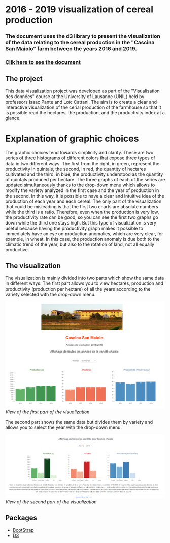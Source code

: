# 2016 - 2019 visualization of cereal production 
### The document uses the d3 library to present the visualization of the data relating to the cereal production in the "Cascina San Maiolo" farm between the years 2016 and 2019.
### [Clik here to see the document](https://francesco-tromellini.github.io/Projet-D3-CSM_2/)
## The project
This data visualization project was developed as part of the "Visualisation des données" course at the University of Lausanne (UNIL) held by professors Isaac Pante and Loïc Cattani.
The aim is to create a clear and interactive visualization of the cerial production of the farmhouse so that it is possible read the hectares, the production, and the productivity index at a glance.
# Explanation of graphic choices
The graphic choices tend towards simplicity and clarity. These are two series of three histograms of different colors that expose three types of data in two different ways. The first from the right, in green, represent the productivity in quintals, the second, in red, the quantity of hectares cultivated and the third, in blue, the productivity understood as the quantity of quintals produced per hectare. The three graphs of each of the series are updated simultaneously thanks to the drop-down menu which allows to modify the variety analyzed in the first case and the year of production in the second. In this way, it is possible to have a clear and intuitive idea of ​​the production of each year and each cereal.
The only part of the visualization that could be misleading is that the first two charts are absolute numbers while the third is a ratio. Therefore, even when the production is very low, the productivity rate can be good, so you can see the first two graphs go down while the third one stays high. But this type of visualization is very useful because having the productivity graph makes it possible to immediately have an eye on production anomalies, which are very clear, for example, in wheat. In this case, the production anomaly is due both to the climatic trend of the year, but also to the rotation of land, not all equally productive.
## The visualization
The visualization is mainly divided into two parts which show the same data in different ways. The first part allows you to view hectares, production and productivity (production per hectare) of all the years according to the variety selected with the drop-down menu.

![](img/First_part.png)
*View of the first part of the visualization*

The second part shows the same data but divides them by variety and allows you to select the year with the drop-down menu.

![](img/Second_part.png)
*View of the second part of the visualization*

## Packages
* [BootStrap](https://getbootstrap.com/)
* [D3](https://d3js.org/)
